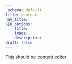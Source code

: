 ```yaml
---
_schema: default
title: content
nav_title:
SEO_options:
    title:
    image:
    description:
draft: false
---
```

This should be content editor